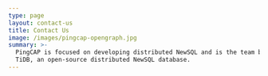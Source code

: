 ```yaml
---
type: page
layout: contact-us
title: Contact Us
image: /images/pingcap-opengraph.jpg
summary: >-
  PingCAP is focused on developing distributed NewSQL and is the team building
  TiDB, an open-source distributed NewSQL database.
---
```

